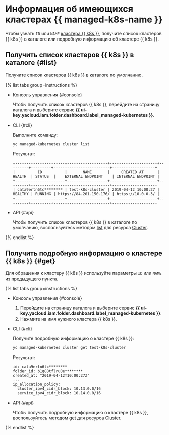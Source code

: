# Информация об имеющихся кластерах {{ managed-k8s-name }}

Чтобы узнать `ID` или `NAME` [кластера {{ k8s }}](../../concepts/index.md#kubernetes-cluster), получите список кластеров {{ k8s }} в каталоге или подробную информацию об кластере {{ k8s }}.

## Получить список кластеров {{ k8s }} в каталоге {#list}

Получите список кластеров {{ k8s }} в каталоге по умолчанию.

{% list tabs group=instructions %}

- Консоль управления {#console}

  Чтобы получить список кластеров {{ k8s }}, перейдите на страницу каталога и выберите сервис **{{ ui-key.yacloud.iam.folder.dashboard.label_managed-kubernetes }}**.

- CLI {#cli}

  Выполните команду:

  ```bash
  yc managed-kubernetes cluster list
  ```

  Результат:

  ```text
  +----------------------+------------------+---------------------+---------+---------+-------------------------+-------------------+
  |          ID          |       NAME       |     CREATED AT      | HEALTH  | STATUS  |    EXTERNAL ENDPOINT    | INTERNAL ENDPOINT |
  +----------------------+------------------+---------------------+---------+---------+-------------------------+-------------------+
  | cata9ertn6tc******** | test-k8s-cluster | 2019-04-12 10:00:27 | HEALTHY | RUNNING | https://84.201.150.176/ | https://10.0.0.3/ |
  +----------------------+------------------+---------------------+---------+---------+-------------------------+-------------------+
    ```

- API {#api}

  Чтобы получить список кластеров {{ k8s }} в каталоге по умолчанию, воспользуйтесь методом [list](../../managed-kubernetes/api-ref/Cluster/list.md) для ресурса [Cluster](../../managed-kubernetes/api-ref/Cluster/).

{% endlist %}

## Получить подробную информацию о кластере {{ k8s }} {#get}

Для обращения к кластеру {{ k8s }} используйте параметры `ID` или `NAME` из [предыдущего](kubernetes-cluster-list.md#list) пункта.

{% list tabs group=instructions %}

- Консоль управления {#console}

  1. Перейдите на страницу каталога и выберите сервис **{{ ui-key.yacloud.iam.folder.dashboard.label_managed-kubernetes }}**.
  1. Нажмите на имя нужного кластера {{ k8s }}.

- CLI {#cli}

  Получите подробную информацию о кластере {{ k8s }}:

  ```bash
  yc managed-kubernetes cluster get test-k8s-cluster
  ```

  Результат:

  ```text
  id: cata9ertn6tc********
  folder_id: b1g88tflru0e********
  created_at: "2019-04-12T10:00:27Z"
  ...
  ip_allocation_policy:
    cluster_ipv4_cidr_block: 10.13.0.0/16
    service_ipv4_cidr_block: 10.14.0.0/16
  ```

- API {#api}

  Чтобы получить подробную информацию о кластере {{ k8s }}, воспользуйтесь методом [get](../../managed-kubernetes/api-ref/Cluster/get.md) для ресурса [Cluster](../../managed-kubernetes/api-ref/Cluster/).

{% endlist %}
